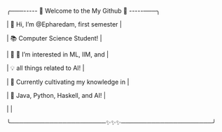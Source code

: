 
╭───----- 🌟 Welcome to the My Github 🌟 -----───╮

|     👋 Hi, I’m @Epharedam, first semester      |

|      📚 Computer Science Student!              |

|    🌟 👀 I’m interested in ML, llM, and        |

|        💡 all things related to AI!            |

|    🌱 Currently cultivating my knowledge in    |

|      🌟 Java, Python, Haskell, and AI!         |

|                                                |

╰──────────────────────✨✨✨─────────────────────╯
